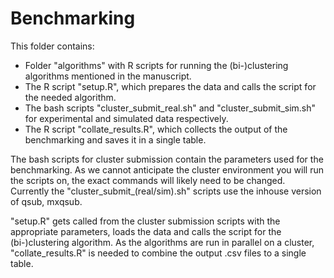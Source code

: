 
# Benchmarking

This folder contains:
- Folder "algorithms" with R scripts for running the (bi-)clustering algorithms mentioned in the manuscript.
- The R script "setup.R", which prepares the data and calls the script for the needed algorithm.
- The bash scripts "cluster_submit_real.sh" and "cluster_submit_sim.sh" for experimental and simulated data respectively.
- The R script "collate_results.R", which collects the output of the benchmarking and saves it in a single table.

The bash scripts for cluster submission contain the parameters used for the benchmarking.
As we cannot anticipate the cluster environment you will run the scripts on, the exact commands will likely need to be changed. 
Currently the "cluster_submit_(real/sim).sh" scripts use the inhouse version of qsub, mxqsub.

"setup.R" gets called from the cluster submission scripts with the appropriate parameters, loads the data and calls the script for the (bi-)clustering algorithm.
As the algorithms are run in parallel on a cluster, "collate_results.R" is needed to combine the output .csv files to a single table.

